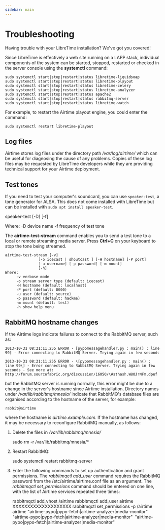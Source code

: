 ```yaml
---
sidebar: main
---
```


# Troubleshooting

Having trouble with your LibreTime installation? We've got you covered!

Since LibreTime is effectively a web site running on a LAPP stack, individual components of the system can be started, stopped, restarted or checked in the server console using the **systemctl** command:

    sudo systemctl start|stop|restart|status libretime-liquidsoap
    sudo systemctl start|stop|restart|status libretime-playout
    sudo systemctl start|stop|restart|status libretime-celery
    sudo systemctl start|stop|restart|status libretime-analyzer
    sudo systemctl start|stop|restart|status apache2
    sudo systemctl start|stop|restart|status rabbitmq-server
    sudo systemctl start|stop|restart|status libretime-watch

For example, to restart the Airtime playout engine, you could enter the command:

    sudo systemctl restart libretime-playout

Log files
---------

Airtime stores log files under the directory path */var/log/airtime/* which can be useful for diagnosing the cause of any problems. Copies of these log files may be requested by LibreTime developers while they are providing technical support for your Airtime deployment.

Test tones
----------

If you need to test your computer's soundcard, you can use `speaker-test`, a tone generator for ALSA.
This does not come installed with LibreTime but can be installed with `sudo apt install speaker-test`.

   speaker-test [-D] [-f]
   
   Where:
        -D device name
        -f frequency of test tone

The **airtime-test-stream** command enables you to send a test tone to a local or remote streaming media server. Press **Ctrl+C** on your keyboard to stop the tone being streamed.

    airtime-test-stream [-v]
                   [-o icecast | shoutcast ] [-H hostname] [-P port]
                   [-u username] [-p password] [-m mount]
                   [-h]
    Where:
         -v verbose mode
         -o stream server type (default: icecast)
         -H hostname (default: localhost)
         -P port (default: 8000)
         -u user (default: source)
         -p password (default: hackme)
         -m mount (default: test)
         -h show help menu

RabbitMQ hostname changes
-------------------------

If the Airtime logs indicate failures to connect to the RabbitMQ server, such as:

    2013-10-31 08:21:11,255 ERROR - [pypomessagehandler.py : main() : line
    99] - Error connecting to RabbitMQ Server. Trying again in few seconds

    2013-10-31 08:21:11,255 ERROR - \[pypomessagehandler.py : main() : line 99\] - Error connecting to RabbitMQ Server. Trying again in few seconds - See more at: http://forum.sourcefabric.org/discussion/16050/\#sthash.W8OJrNFm.dpuf

but the RabbitMQ server is running normally, this error might be due to a change in the server's hostname since Airtime installation. Directory names under */var/lib/rabbitmq/mnesia/* indicate that RabbitMQ's database files are organised according to the hostname of the server, for example:

    rabbit@airtime

where the hostname is *airtime.example.com*. If the hostname has changed, it may be necessary to reconfigure RabbitMQ manually, as follows:

1. Delete the files in */var/lib/rabbitmq/mnesia/*

    sudo rm -r /var/lib/rabbitmq/mnesia/*

2. Restart RabbitMQ:

    sudo systemctl restart rabbitmq-server

3. Enter the following commands to set up authentication and grant permissions. The *rabbitmqctl add\_user* command requires the RabbitMQ password from the /etc/airtime/airtime.conf file as an argument. The *rabbitmqctl set\_permissions* command should be entered on one line, with the list of Airtime services repeated three times:

    rabbitmqctl add_vhost /airtime
    rabbitmqctl add_user airtime XXXXXXXXXXXXXXXXXXXX
    rabbitmqctl set_permissions -p /airtime airtime
       "airtime-pypo|pypo-fetch|airtime-analyzer|media-monitor"
       "airtime-pypo|pypo-fetch|airtime-analyzer|media-monitor"
       "airtime-pypo|pypo-fetch|airtime-analyzer|media-monitor"
